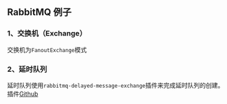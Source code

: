 ## RabbitMQ 例子

### 1、交换机（Exchange）

交换机为`FanoutExchange`模式

### 2、延时队列
延时队列使用`rabbitmq-delayed-message-exchange`插件来完成延时队列的创建。
插件[Github](https://github.com/rabbitmq/rabbitmq-delayed-message-exchange/)